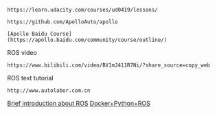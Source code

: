 ```
https://learn.udacity.com/courses/ud0419/lessons/
```
```
https://github.com/ApolloAuto/apollo
```
```
[Apollo Baidu Course](https://apollo.baidu.com/community/course/outline/)
```
ROS video
```
https://www.bilibili.com/video/BV1mJ411R7Ni/?share_source=copy_web
```
ROS text tutorial
```
http://www.autolabor.com.cn
```

[Brief introduction about ROS](http://docs.voltbro.ru/starting-ros/messaging/message.html)
[Docker+Python+ROS](https://github.com/ginomempin/sample-dockerized-ros2-node)

